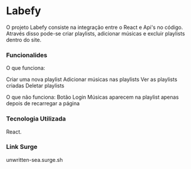 # Labefy

O projeto Labefy consiste na integração entre o React e Api's no código. Através disso pode-se criar playlists, adicionar músicas e excluir playlists dentro do site.

### Funcionalides

O que funciona: 

Criar uma nova playlist
Adicionar músicas nas playlists
Ver as playlists criadas
Deletar playlists

O que não funciona:
Botão Login
Músicas aparecem na playlist apenas depois de recarregar a página

### Tecnologia Utilizada

React.

### Link Surge

unwritten-sea.surge.sh
